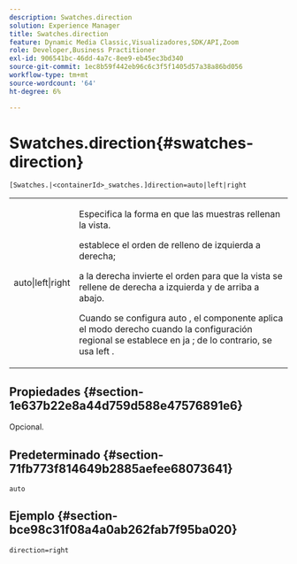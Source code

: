 ```yaml
---
description: Swatches.direction
solution: Experience Manager
title: Swatches.direction
feature: Dynamic Media Classic,Visualizadores,SDK/API,Zoom
role: Developer,Business Practitioner
exl-id: 906541bc-46dd-4a7c-8ee9-eb45ec3bd340
source-git-commit: 1ec8b59f442eb96c6c3f5f1405d57a38a86bd056
workflow-type: tm+mt
source-wordcount: '64'
ht-degree: 6%

---
```


# Swatches.direction{#swatches-direction}

`[Swatches.|<containerId>_swatches.]direction=auto|left|right`

<table id="table_B4B930A32C0742F4932BF071B9EEA9F4"> 
 <tbody> 
  <tr> 
   <td> <p> <span class="codeph"> auto|left|right  </span> </p> </td> 
   <td> <p> Especifica la forma en que las muestras rellenan la vista. </p> <p> <span class="codeph"> establece el  </span> orden de relleno de izquierda a derecha; </p> <p> <span class="codeph"> a la derecha  </span> invierte el orden para que la vista se rellene de derecha a izquierda y de arriba a abajo. </p> <p>Cuando se configura <span class="codeph"> auto </span>, el componente aplica el modo <span class="codeph"> derecho </span> cuando la configuración regional se establece en <span class="codeph"> ja </span>; de lo contrario, se usa left . </p> </td> 
  </tr> 
 </tbody> 
</table>

## Propiedades {#section-1e637b22e8a44d759d588e47576891e6}

Opcional.

## Predeterminado {#section-71fb773f814649b2885aefee68073641}

`auto`

## Ejemplo {#section-bce98c31f08a4a0ab262fab7f95ba020}

`direction=right`
